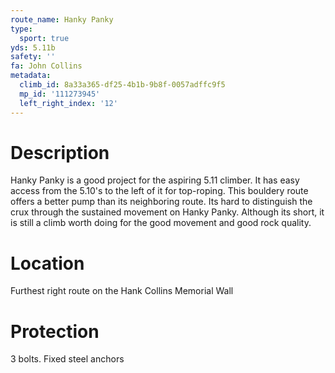 ```yaml
---
route_name: Hanky Panky
type:
  sport: true
yds: 5.11b
safety: ''
fa: John Collins
metadata:
  climb_id: 8a33a365-df25-4b1b-9b8f-0057adffc9f5
  mp_id: '111273945'
  left_right_index: '12'
---
```

# Description
Hanky Panky is a good project for the aspiring 5.11 climber. It has easy access from the 5.10's to the left of it for top-roping. This bouldery route offers a better pump than its neighboring route. Its hard to distinguish the crux through the sustained movement on Hanky Panky. Although its short, it is still a climb worth doing for the good movement and good rock quality.

# Location
Furthest right route on the Hank Collins Memorial Wall

# Protection
3 bolts. Fixed steel anchors
